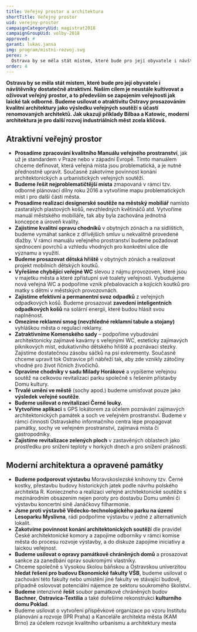 ```yaml
---
title: Veřejný prostor a architektura
shortTitle: Veřejný prostor
uid: verejny-prostor
campaignCategoryUid: magistrat2018
campaignGroupUid: volby-2018
approved: #
garant: lukas.jansa
img: program/mistni-rozvoj.svg
perex: >
  Ostrava by se měla stát místem, které bude pro její obyvatele i návštěvníky dostatečně atraktivní. Našim cílem je neustále kultivovat a oživovat veřejný prostor, a to především se zapojením veřejnosti jak laické tak odborné. Budeme usilovat o atraktivitu Ostravy prosazováním kvalitní architektury jako výsledku veřejných soutěží s účastí renomovaných architektů. Jak ukazují příklady Bilbaa a Katowic, moderní architektura je pro další rozvoj industriálních měst zcela klíčová.
order: 4
---
```


**Ostrava by se měla stát místem, které bude pro její obyvatele i návštěvníky dostatečně atraktivní. Našim cílem je neustále kultivovat a oživovat veřejný prostor, a to především se zapojením veřejnosti jak laické tak odborné. Budeme usilovat o atraktivitu Ostravy prosazováním kvalitní architektury jako výsledku veřejných soutěží s účastí renomovaných architektů. Jak ukazují příklady Bilbaa a Katowic, moderní architektura je pro další rozvoj industriálních měst zcela klíčová.**

## Atraktivní veřejný prostor

<ul>
  <li><b>Prosadíme zpracování kvalitního Manuálu veřejného prostranství</b>, jak už je standardem v Praze nebo v západní Evropě. Tímto manuálem chceme definovat, která veřejná místa jsou problematická, a je nutné přednostně upravit. Současně zakotvíme povinnost konání architektonických a urbanistických veřejných soutěží.</li>
  <li><b>Budeme řešit nejproblematičtější místa</b> zmapovaná v rámci tzv. odborné plánovací dílny roku 2016 a vytvoříme mapu problematických míst i pro další části města.</li>
  <li><b>Prosadíme realizaci designerské soutěže na městský mobiliář</b> namísto zastaralých plastových košů, nevzhledných květináčů atd. Vytvoříme manuál městského mobiliáře, tak aby byla zachována jednotná koncepce a úroveň kvality.</li>
  <li><b>Zajistíme kvalitní opravu chodníků</b> v obytných zónách a na sídlištích, budeme vymáhat sankce z dřívějších smluv u nekvalitně provedené dlažby. V rámci manuálu veřejného prostranství budeme požadovat sjednocení povrchů a vzhledu vhodných pro konkrétní ulice dle významu a využití.</li>
  <li><b>Budeme prosazovat dětská hřiště</b> v obytných zónách a realizovat projekt mobilních dětských koutků.</li>
  <li><b>Vyřešíme chybějící veřejné WC</b> slevou z nájmu provozoven, které jsou v majetku města a které zpřístupní své toalety veřejnosti. Vybudujeme nová veřejná WC a podpoříme vznik přebalovacích a kojících koutků pro matky s dětmi v městských provozovnách.</li>
  <li><b>Zajistíme efektivní a permanentní svoz odpadků</b> z veřejných odpadkových košů. Budeme prosazovat <b>zavedení inteligentních odpadkových košů</b> na solární energii, které budou hlásit svou naplněnost.</li>
  <li><b>Omezíme reklamní smog (nevzhledné reklamní tabule a stojany)</b> vyhláškou města o regulaci reklamy.</li>
  <li><b>Zatraktivníme Komenského sady</b> – podpoříme vybudování architektonicky zajímavé kavárny s veřejnými WC, esteticky zajímavých piknikových míst, edukativního dětského hřiště a poznávací stezky. Zajistíme dostatečnou zásobu sáčků na psí exkrementy. Současně chceme upravit tok Ostravice při nábřeží tak, aby zde vznikly zátočiny vhodné pro život říčních živočichů.</li>
  <li><b>Opravíme chodníky v sadu Milady Horákové</b> a vypíšeme veřejnou soutěž na celkovou revitalizaci parku společně s řešením přístavby Domu kultury.</li>
  <li><b>Trvalé umění ve městě</b> (sochy apod.) budeme umisťovat pouze jako <b>výsledek veřejné soutěže</b>.</li>
  <li><b>Budeme usilovat o revitalizaci Černé louky.</b></li>
  <li><b>Vytvoříme aplikaci</b> s GPS lokátorem za účelem poznávání zajímavých architektonických památek a soch ve veřejném prostranství. Budeme v rámci činnosti Ostravského informačního centra lépe propagovat památky, sochy ve veřejném prostranství, zajímavá místa či gastropodniky.</li>
  <li><b>Zajistíme revitalizace zelených ploch</b> v zastavěných oblastech jako prostředku pro snížení teploty v horkých dnech a pro snížení prašnosti.</li>
</ul>

## Moderní architektura a opravené památky

<ul>
  <li><b>Budeme podporovat výstavbu</b> Moravskoslezské knihovny tzv. Černé kostky, přestavbu budovy historických jatek podle návrhu polského architekta R. Konieczneho a realizaci veřejné architektonické soutěže s mezinárodním obsazením nejen poroty pro dostavbu Domu umění či výstavbu koncertní síně Janáčkovy filharmonie.</li>
  <li><b>Jsme proti výstavbě Vědecko-technologického parku na území Lesoparku Myslivna</b>, rádi podpoříme výstavbu v jedné z alternativních lokalit.</li>
  <li><b>Zakotvíme povinnost konání architektonických soutěží</b> dle pravidel České architektonické komory a zapojíme odborníky v rámci komise města do procesu rozvoje výstavby, a do diskuze zapojíme iniciativy a laickou veřejnost.</li>
  <li><b>Budeme usilovat o opravy památkově chráněných domů</b> a prosazovat sankce za zanedbání oprav soukromými vlastníky.</li>
  <li>Chceme společně s Vysokou školou báňskou a Ostravskou univerzitou <b>hledat řešení pro budovu Ekonomické fakulty VŠB</b>, budeme usilovat o zachování této fakulty nebo umístění jiné fakulty ve stávající budově, případně oslovovat potenciální nájemce ze sektoru soukromého školství.</li>
  <li><b>Budeme</b> intenzivně <b>řešit</b> soubor památkově chráněných budov <b>Bachner</b>, <b>Ostravica-Textilia</b> a také dořešíme rekonstrukci <b>kulturního domu Poklad</b>.</li>
  <li>Budeme usilovat o vytvoření příspěvkové organizace po vzoru Institutu plánování a rozvoje (IPR Praha) a Kanceláře architekta města (KAM Brno) za účelem rozvoje kvalitního urbanismu a architektury mesta</li>
</ul>
